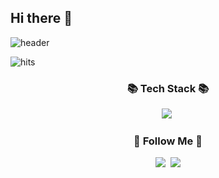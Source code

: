 ## Hi there 👋
![header](https://capsule-render.vercel.app/api?type=waving&color=auto&height=360&text=Hello+World%21&fontSize=70&fontAlign=50&fontAlignY=50&desc=hello+it%27s+me&descSize=20&descAlign=50&descAlignY=60)

![hits](https://hits.seeyoufarm.com/api/count/incr/badge.svg?url=https%3A%2F%2Fgithub.com%2Fsssyyysss109&edge_flat=false&title=hits)


<h3 align="center">📚 Tech Stack 📚</h3>
<p align="center">
  <img src="https://img.shields.io/badge/Python-3766AB?style=flat-square&logo=Python&logoColor=white"/></a>&nbsp 
</p>

<h3 align="center">🌈 Follow Me 🌈</h3>
<p align="center">
  <a href="https://www.instagram.com/sunnyxx_u/"><img src="https://img.shields.io/badge/Instagram-E4405F?style=flat-square&logo=Instagram&logoColor=white&link=https://www.instagram.com/sunnyxx_u/"/></a>&nbsp
  <a href="sunyu0323@gmail.com"><img src="https://img.shields.io/badge/Gmail-d14836?style=flat-square&logo=Gmail&logoColor=white&link=sunyu0323@gmail.com"/></a>
</p>


